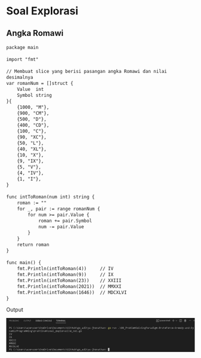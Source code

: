 # Soal Explorasi
## Angka Romawi

```
package main

import "fmt"

// Membuat slice yang berisi pasangan angka Romawi dan nilai desimalnya
var romanNum = []struct {
	Value  int
	Symbol string
}{
	{1000, "M"},
	{900, "CM"},
	{500, "D"},
	{400, "CD"},
	{100, "C"},
	{90, "XC"},
	{50, "L"},
	{40, "XL"},
	{10, "X"},
	{9, "IX"},
	{5, "V"},
	{4, "IV"},
	{1, "I"},
}

func intToRoman(num int) string {
	roman := ""
	for _, pair := range romanNum {
		for num >= pair.Value {
			roman += pair.Symbol
			num -= pair.Value
		}
	}
	return roman
}

func main() {
	fmt.Println(intToRoman(4))     // IV
	fmt.Println(intToRoman(9))     // IX
	fmt.Println(intToRoman(23))    // XXIII
	fmt.Println(intToRoman(2021))  // MMXXI
	fmt.Println(intToRoman(1646))  // MDCXLVI
}
```

Output

![e_no1](/08_ProblemSolvingParadigm-BruteForce-Greedy-and-DynamicProgramming/screenshots/e_no1.JPG)